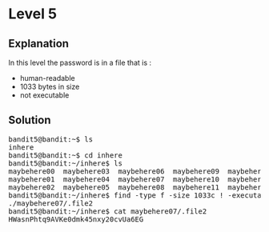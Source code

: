 # Level 5

## Explanation
In this level the password is in a file that is :
- human-readable
- 1033 bytes in size
- not executable

## Solution
<pre>
bandit5@bandit:~$ ls
inhere
bandit5@bandit:~$ cd inhere
bandit5@bandit:~/inhere$ ls
maybehere00  maybehere03  maybehere06  maybehere09  maybehere12  maybehere15  maybehere18
maybehere01  maybehere04  maybehere07  maybehere10  maybehere13  maybehere16  maybehere19
maybehere02  maybehere05  maybehere08  maybehere11  maybehere14  maybehere17
bandit5@bandit:~/inhere$ find -type f -size 1033c ! -executable
./maybehere07/.file2
bandit5@bandit:~/inhere$ cat maybehere07/.file2
HWasnPhtq9AVKe0dmk45nxy20cvUa6EG
</pre>